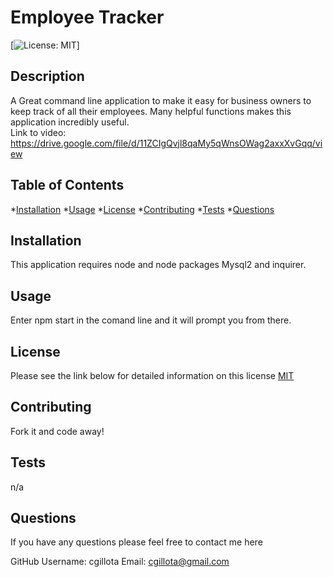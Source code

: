 # Employee Tracker 
   [![License: MIT](https://img.shields.io/badge/License-MIT-yellow.svg)]

  ## Description
   
  A Great command line application to make it easy for business owners to keep track of all their employees. Many helpful functions makes this application incredibly useful.                                                                                                                                                                      
 Link to video:  https://drive.google.com/file/d/11ZCIgQvjl8qaMy5qWnsOWag2axxXvGqq/view

  ## Table of Contents
  *[Installation](#installation)
  *[Usage](#usage)
  *[License](#license)
  *[Contributing](#contributing)
  *[Tests](#tests)
  *[Questions](#questions)

  ## Installation
 
  This application requires node and node packages Mysql2 and inquirer. 

  ## Usage
  
  Enter npm start in the comand line and it will prompt you from there.

  ## License 

  Please see the link below for detailed information on this license
  [MIT](https://opensource.org/licenses/MIT)

  ## Contributing
  
  Fork it and code away! 

  ## Tests
  
  n/a

  ## Questions 

  If you have any questions please feel free to contact me here  

  GitHub Username: cgillota
  Email: cgillota@gmail.com
